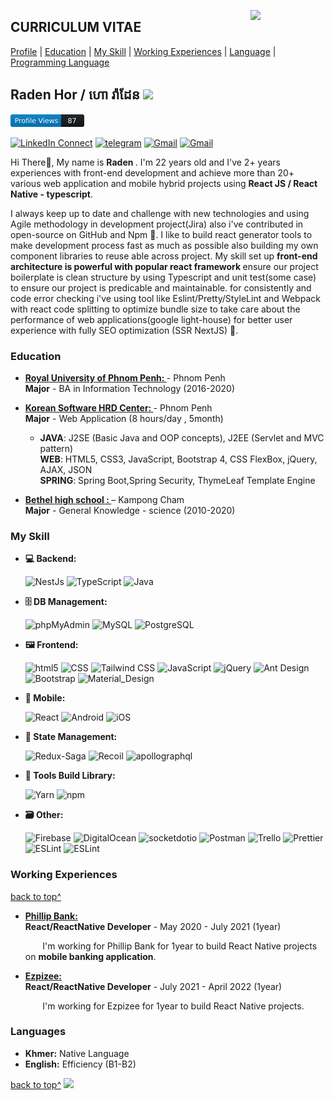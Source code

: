 <!--
### Hi there 👋

**rimsila/README.md** is a ✨ _special_ ✨ repository because its `README.md` (this file) appears on your GitHub profile.

Here are some ideas to get you started:

- 🔭 I’m currently working on ...
- 🌱 I’m currently learning ...
- 👯 I’m looking to collaborate on ...
- 🤔 I’m looking for help with ...
- 💬 Ask me about ...
- 📫 How to reach me: ...
- 😄 Pronouns: ...
- ⚡ Fun fact: ...
-->

<a target="_blank" href="https://github.com/raden-hor"><img width="120" align="right" src="https://avatars.githubusercontent.com/u/47242981?v=4"></a>

## CURRICULUM VITAE

[Profile](#) | [Education](#education) | [My Skill](#my-skill) | [Working Experiences](#working-experiences) | [Language](#languages) | [Programming Language](#programming-language)

## Raden Hor / ​​ហោ​ រ៉ាដែន <img src="https://i.pinimg.com/originals/90/59/55/905955419992c3e7b297f786c5a3bc45.gif" width="40">
[<img src="https://raw.githubusercontent.com/Raden-Hor/Raden-Hor/main/profile-views.svg" height="20"/>](https://github.com/Raden-Hor)

[![LinkedIn Connect](https://img.shields.io/badge/%20-Connect-black?color=14171A&labelColor=212121&logo=linkedin&logoColor=ffcc80)](https://www.linkedin.com/in/raden-hor-2bab77195)
[![telegram](https://img.shields.io/badge/Telegram-Chat-black?color=14171A&labelColor=blue&logoColor=ffffff)](https://t.me/radenhor9)
[![Gmail](https://img.shields.io/badge/%20-radenhor9@gmail.com-black?color=14171A&labelColor=ef5350&logo=gmail&logoColor=ffffff)](mailto:radenhor9@gmail.com?subject=From%20GitHub&cc=rimsila.itc@gmail&body=Hi,%20there.%20Found%20you%20from%20GitHub.)
[![Gmail](https://img.shields.io/badge/Phone-+855_10758731-black?color=14171A&labelColor=blue&logoColor=ffffff)](tel:85510758731)

Hi There👋, My name is <b>Raden </b>. I'm 22 years old and I've 2+ years experiences with front-end development and achieve more than 20+ various web application and mobile hybrid projects using <b> React JS / React Native - typescript</b>.

I always keep up to date and challenge with new technologies and using Agile methodology in development project(Jira) also i've contributed in open-source on GitHub and Npm 🔭. I like to build react generator tools to make development process fast as much as possible also building my own component libraries to reuse able across project. My skill set up <b>front-end architecture is powerful with popular react framework </b> ensure our project boilerplate is clean structure by using Typescript and unit test(some case) to ensure our project is predicable and maintainable. for consistently and code error checking i've using tool like Eslint/Pretty/StyleLint and Webpack with react code splitting to optimize bundle size to take care about the performance of web applications(google light-house) for better user experience with fully SEO optimization (SSR NextJS) 🌱.

### Education

- <b><a href="http://www.rupp.edu.kh" target="_blank" > Royal University of Phnom Penh:
  </a> </b> - Phnom Penh<br>
  <b>Major</b> - BA in Information Technology (2016-2020)

- <b><a href="https://www.kshrd.com.kh/" target="_blank" > Korean Software HRD Center:
  </a> </b> - Phnom Penh<br>
  <b>Major</b> - Web Application (8 hours/day , 5month)

  - <b>JAVA</b>: J2SE (Basic Java and OOP concepts), J2EE (Servlet and MVC pattern)<br>
    <b>WEB</b>: HTML5, CSS3, JavaScript, Bootstrap 4, CSS FlexBox, jQuery, AJAX, JSON<br>
    <b> SPRING</b>: Spring Boot,Spring Security, ThymeLeaf Template Engine

- <b><a href="#" target="_blank" > Bethel high school :
  </a> </b> – Kampong Cham<br>
  <b>Major</b> - General Knowledge - science (2010-2020)

### My Skill

- <b>💻 Backend: </b>
  <p>
    <img alt="NestJs" src="https://img.shields.io/badge/-NestJs-ea2845?style=flat-square&logo=nestjs&logoColor=white" />
    <img alt="TypeScript" src="https://img.shields.io/badge/-TypeScript-007ACC?style=flat-square&logo=typescript&logoColor=white" />
    <img alt="Java" src="https://img.shields.io/badge/-Java-5496c4?style=flat-square&logo=java&logoColor=white" />
  <p>

- <b>🗄️ DB Management: </b>
  <p>
    <img alt="phpMyAdmin" src="https://img.shields.io/badge/-phpMyAdmin-6C78AF?style=flat-square&logo=phpMyAdmin&logoColor=white" />
    <img alt="MySQL" src="https://img.shields.io/badge/-MySQL-4479A1?style=flat-square&logo=MySQL&logoColor=white" /> 
    <img alt="PostgreSQL" src="https://img.shields.io/badge/-PostgreSQL-4169E1?style=flat-square&logo=PostgreSQL&logoColor=white" /> 
  <p>
- <b>🖼️ Frontend: </b>
  <p>
    <img alt="html5" src="https://img.shields.io/badge/-HTML5-E34F26?style=flat-square&logo=html5&logoColor=white" />
    <img alt="CSS" src="https://img.shields.io/badge/-CSS3-1572B6?style=flat-square&logo=CSS3&logoColor=white" />
    <img alt="Tailwind CSS" src="https://img.shields.io/badge/-TailwindCSS-06B6D4?style=flat-square&logo=TailwindCSS&logoColor=white" />
    <img alt="JavaScript" src="https://img.shields.io/badge/-JavaScript-F7DF1E?style=flat-square&logo=JavaScript&logoColor=white" /> 
    <img alt="jQuery" src="https://img.shields.io/badge/-jQuery-0769AD?style=flat-square&logo=jQuery&logoColor=white" />
    <img alt="Ant Design" src="https://img.shields.io/badge/-AntDesign-0170FE?style=flat-square&logo=AntDesign&logoColor=white" />
    <img alt="Bootstrap" src="https://img.shields.io/badge/-Bootstrap-7952B3?style=flat-square&logo=Bootstrap&logoColor=white" /> 
    <img alt="Material_Design" src="https://img.shields.io/badge/-materialdesign-757575?style=flat-square&logo=materialdesign&logoColor=white" />
  <p>
- <b>📱 Mobile: </b>
  <p>
    <img alt="React" src="https://img.shields.io/badge/-ReactNative-45b8d8?style=flat-square&logo=react&logoColor=white" />
    <img alt="Android" src="https://img.shields.io/badge/-Android-3DDC84?style=flat-square&logo=Android&logoColor=white" />
    <img alt="iOS" src="https://img.shields.io/badge/-Swift-F05138?style=flat-square&logo=Swift&logoColor=white" />
  <p>

- <b>🔩 State Management: </b>
  <p>
    <img alt="Redux-Saga" src="https://img.shields.io/badge/-reduxsaga-45b8d8?style=flat-square&logo=reduxsaga&logoColor=white" />
    <img alt="Recoil" src="https://img.shields.io/badge/-Recoil-f52718?style=flat-square&logo=recoil&logoColor=white" />
    <img alt="apollographql" src="https://img.shields.io/badge/-apollographql-311C87?style=flat-square&logo=apollographql&logoColor=white" /> 
  <p>
- <b>🧰 Tools Build Library: </b>
  <p>
    <img alt="Yarn" src="https://img.shields.io/badge/-Yarn-2C8EBB?style=flat-square&logo=Yarn&logoColor=white" />
    <img alt="npm" src="https://img.shields.io/badge/-Npm-CB3837?style=flat-square&logo=npm&logoColor=white" />
  <p>
- <b>🗃️ Other: </b>
  <p>
    <img alt="Firebase" src="https://img.shields.io/badge/-Firebase-FFCA28?style=flat-square&logo=Firebase&logoColor=white" />
    <img alt="DigitalOcean" src="https://img.shields.io/badge/-DigitalOcean-0080FF?style=flat-square&logo=DigitalOcean&logoColor=white" />
    <img alt="socketdotio" src="https://img.shields.io/badge/-Socket.io-010101?style=flat-square&logo=socketdotio&logoColor=white" /> 
    <img alt="Postman" src="https://img.shields.io/badge/-Postman-FF6C37?style=flat-square&logo=Postman&logoColor=white" /> 
    <img alt="Trello" src="https://img.shields.io/badge/-Trello-0052CC?style=flat-square&logo=Trello&logoColor=white" />
    <img alt="Prettier" src="https://img.shields.io/badge/-Prettier-F7B93E?style=flat-square&logo=Prettier&logoColor=white" />
    <img alt="ESLint" src="https://img.shields.io/badge/-ESLint-4B32C3?style=flat-square&logo=ESLint&logoColor=white" />
    <img alt="ESLint" src="https://img.shields.io/badge/-ESLint-4B32C3?style=flat-square&logo=ESLint&logoColor=white" />
  <p>

### Working Experiences

[back to top^](#curriculum-vitae)

- <b> <a target="_blank" href="https://phillipbank.com/" target="_blank" > Phillip Bank:
  </a></b> <br>
  <b>React/ReactNative Developer</b> - May 2020 - July 2021 (1year)

  &nbsp;&nbsp;&nbsp;&nbsp;&nbsp;&nbsp;&nbsp;I'm working for Phillip Bank for 1year to build React Native projects on <b>mobile banking application</b>.
  
 
- <b> <a target="_blank" href="https://ezpizee.com/" target="_blank" > Ezpizee:
  </a></b> <br>
  <b>React/ReactNative Developer</b> - July 2021 - April 2022 (1year)

  &nbsp;&nbsp;&nbsp;&nbsp;&nbsp;&nbsp;&nbsp;I'm working for Ezpizee for 1year to build React Native projects.

### Languages

- <b>Khmer:</b> Native Language
- <b>English:</b> Efficiency (B1-B2)

</p>

[back to top^](#curriculum-vitae)
![](https://bit.ly/3PDYiS6)
